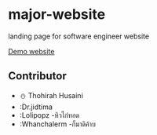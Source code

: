 # major-website
landing page for software engineer website

[Demo website](https://bright-banoffee-bcb694.netlify.app)

## Contributor
- :snowman: Thohirah Husaini
- :Dr.jidtima
- :Lolipopz -หิวไก่ทอด
- :Whanchalerm -ก็มาดิค้าบ 

